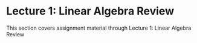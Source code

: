 # Lecture 1: Linear Algebra Review

This section covers assignment material through Lecture 1: Linear Algebra Review